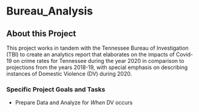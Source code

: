 # Bureau_Analysis

## About this Project
This project works in tandem with the Tennessee Bureau of Investigation (TBI) to create an analytics report that elaborates on the impacts of Covid-19 on crime rates for Tennessee during the year 2020 in comparison to projections from the years 2018-19, with special emphasis on describing instances of Domestic Violence (DV) during 2020.

### Specific Project Goals and Tasks
<ul>
    <li>Prepare Data and Analyze for <em>When</em> DV occurs</li>
</ul>